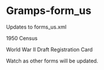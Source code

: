 # Gramps-form_us
Updates to forms_us.xml

1950 Census

World War II Draft Registration Card

Watch as other forms will be updated.
